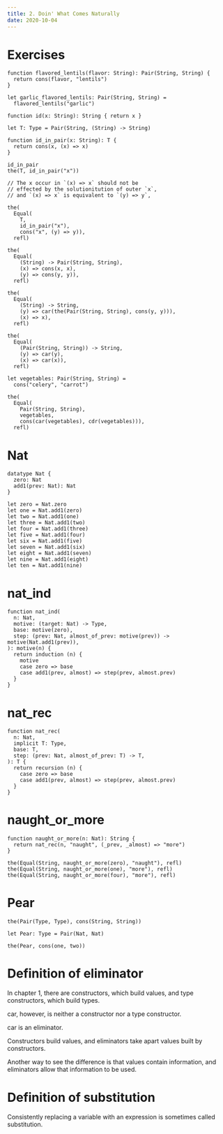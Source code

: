 ```yaml
---
title: 2. Doin' What Comes Naturally
date: 2020-10-04
---
```


# Exercises

```cicada
function flavored_lentils(flavor: String): Pair(String, String) {
  return cons(flavor, "lentils")
}

let garlic_flavored_lentils: Pair(String, String) =
  flavored_lentils("garlic")

function id(x: String): String { return x }

let T: Type = Pair(String, (String) -> String)

function id_in_pair(x: String): T {
  return cons(x, (x) => x)
}

id_in_pair
the(T, id_in_pair("x"))

// The x occur in `(x) => x` should not be
// effected by the solutionitution of outer `x`,
// and `(x) => x` is equivalent to `(y) => y`,

the(
  Equal(
    T,
    id_in_pair("x"),
    cons("x", (y) => y)),
  refl)

the(
  Equal(
    (String) -> Pair(String, String),
    (x) => cons(x, x),
    (y) => cons(y, y)),
  refl)

the(
  Equal(
    (String) -> String,
    (y) => car(the(Pair(String, String), cons(y, y))),
    (x) => x),
  refl)

the(
  Equal(
    (Pair(String, String)) -> String,
    (y) => car(y),
    (x) => car(x)),
  refl)

let vegetables: Pair(String, String) =
  cons("celery", "carrot")

the(
  Equal(
    Pair(String, String),
    vegetables,
    cons(car(vegetables), cdr(vegetables))),
  refl)
```

# Nat

```cicada
datatype Nat {
  zero: Nat
  add1(prev: Nat): Nat
}

let zero = Nat.zero
let one = Nat.add1(zero)
let two = Nat.add1(one)
let three = Nat.add1(two)
let four = Nat.add1(three)
let five = Nat.add1(four)
let six = Nat.add1(five)
let seven = Nat.add1(six)
let eight = Nat.add1(seven)
let nine = Nat.add1(eight)
let ten = Nat.add1(nine)
```

# nat_ind

```cicada
function nat_ind(
  n: Nat,
  motive: (target: Nat) -> Type,
  base: motive(zero),
  step: (prev: Nat, almost_of_prev: motive(prev)) -> motive(Nat.add1(prev)),
): motive(n) {
  return induction (n) {
    motive
    case zero => base
    case add1(prev, almost) => step(prev, almost.prev)
  }
}
```

# nat_rec

```cicada
function nat_rec(
  n: Nat,
  implicit T: Type,
  base: T,
  step: (prev: Nat, almost_of_prev: T) -> T,
): T {
  return recursion (n) {
    case zero => base
    case add1(prev, almost) => step(prev, almost.prev)
  }
}
```

# naught_or_more

```cicada
function naught_or_more(n: Nat): String {
  return nat_rec(n, "naught", (_prev, _almost) => "more")
}

the(Equal(String, naught_or_more(zero), "naught"), refl)
the(Equal(String, naught_or_more(one), "more"), refl)
the(Equal(String, naught_or_more(four), "more"), refl)
```

# Pear

```cicada
the(Pair(Type, Type), cons(String, String))

let Pear: Type = Pair(Nat, Nat)

the(Pear, cons(one, two))
```

# Definition of eliminator

In chapter 1, there are constructors, which build values,
and type constructors, which build types.

car, however, is neither a constructor nor a type constructor.

car is an eliminator.

Constructors build values, and eliminators
take apart values built by constructors.

Another way to see the difference is that
values contain information, and eliminators
allow that information to be used.

# Definition of substitution

Consistently replacing a variable with an expression
is sometimes called substitution.

